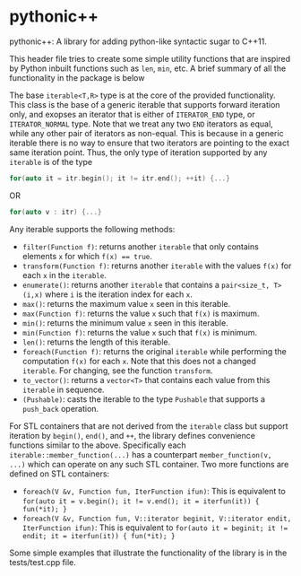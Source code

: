 pythonic++
==========

pythonic++: A library for adding python-like syntactic sugar to C++11.

This header file tries to create some simple utility functions that are inspired by Python inbuilt functions such as `len`, `min`, etc. A brief summary of all the functionality in the package is below

The base `iterable<T,R>` type is at the core of the provided functionality. This class is the base of a generic iterable that supports forward iteration only, and exopses an iterator that is either of `ITERATOR_END` type, or `ITERATOR_NORMAL` type. Note that we treat any two `END` iterators as equal, while any other pair of iterators as non-equal. This is because in a generic iterable there is no way to ensure that two iterators are pointing to the exact same iteration point. Thus, the only type of iteration supported by any `iterable` is of the type

```C++
for(auto it = itr.begin(); it != itr.end(); ++it) {...}
```

OR

```C++
for(auto v : itr) {...}
```

Any iterable supports the following methods:
* `filter(Function f)`: returns another `iterable` that only contains elements `x` for which `f(x) == true`.
* `transform(Function f)`: returns another `iterable` with the values `f(x)` for each `x` in the `iterable`.
* `enumerate()`: returns another `iterable` that contains a `pair<size_t, T>(i,x)` where `i` is the iteration index for each `x`.
* `max()`: returns the maximum value `x` seen in this iterable.
* `max(Function f)`: returns the value `x` such that `f(x)` is maximum.
* `min()`: returns the minimum value `x` seen in this iterable.
* `min(Function f)`: returns the value `x` such that `f(x)` is minimum.
* `len()`: returns the length of this iterable.
* `foreach(Function f)`: returns the original `iterable` while performing the computation `f(x)` for each `x`. Note that this does not a changed `iterable`. For changing, see the function `transform`.
* `to_vector()`: returns a `vector<T>` that contains each value from this `iterable` in sequence.
* `(Pushable)`: casts the iterable to the type `Pushable` that supports a `push_back` operation.

For STL containers that are not derived from the `iterable` class but support iteration by `begin()`, `end()`, and `++`, the library defines convenience functions similar to the above. Specifically each `iterable::member_function(...)` has a counterpart `member_function(v, ...)` which can operate on any such STL container. Two more functions are defined on STL containers:
* `foreach(V &v, Function fun, IterFunction ifun)`: This is equivalent to `for(auto it = v.begin(); it != v.end(); it = iterfun(it)) { fun(*it); }`
* `foreach(V &v, Function fun, V::iterator beginit, V::iterator endit, IterFunction ifun)`: This is equivalent to `for(auto it = beginit; it != endit; it = iterfun(it)) { fun(*it); }`

Some simple examples that illustrate the functionality of the library is in the tests/test.cpp file.
